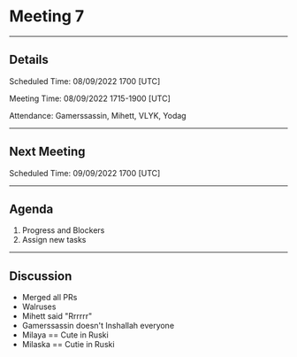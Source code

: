 # Meeting 7

---

## Details

Scheduled Time: 08/09/2022 1700 [UTC]

Meeting Time: 08/09/2022 1715-1900 [UTC]

Attendance: Gamerssassin, Mihett, VLYK, Yodag

---

## Next Meeting

Scheduled Time: 09/09/2022 1700 [UTC]

---

## Agenda

1. Progress and Blockers
2. Assign new tasks

---

## Discussion

-   Merged all PRs
-   Walruses
-   Mihett said "Rrrrrr"
-   Gamerssassin doesn't Inshallah everyone
-   Milaya == Cute in Ruski
-   Milaska == Cutie in Ruski
